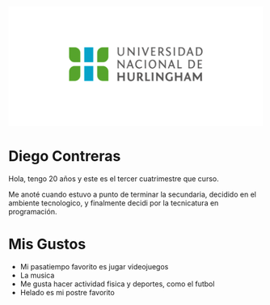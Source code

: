 ![Logo UNAHUR](./assets/UNAHUR.png)

# Diego Contreras

 Hola, tengo 20 años y este es el tercer cuatrimestre que curso.

 Me anoté cuando estuvo a punto de terminar la secundaria, decidido en el ambiente tecnologico, y finalmente decidi por la tecnicatura en programación.

 # Mis Gustos
 
 - Mi pasatiempo favorito es jugar videojuegos
 - La musica
 - Me gusta hacer actividad fisica y deportes, como el futbol
 - Helado es mi postre favorito
